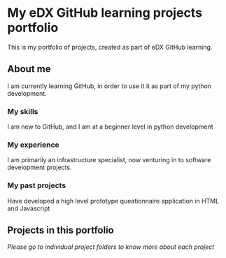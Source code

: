 # My eDX GitHub learning projects portfolio
This is my portfolio of projects, created as part of eDX GitHub learning.
## About me
I am currently learning GitHub, in order to use it it as part of my python development.
### My skills
I am new to GitHub, and I am at a beginner level in python development
### My experience
I am primarily an infrastructure specialist, now venturing in to software development projects.
### My past projects
Have developed a high level prototype queationnaire application in HTML and Javascript
## Projects in this portfolio
*Please go to individual project folders to know more about each project*
